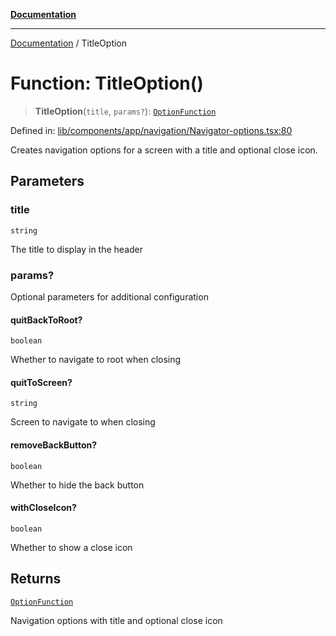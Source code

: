 [**Documentation**](../README.md)

***

[Documentation](../README.md) / TitleOption

# Function: TitleOption()

> **TitleOption**(`title`, `params?`): [`OptionFunction`](../type-aliases/OptionFunction.md)

Defined in: [lib/components/app/navigation/Navigator-options.tsx:80](https://github.com/aldesgroup/goaldn/blob/6a7943d02984b1a6b41d76a3a483a1484b644076/lib/components/app/navigation/Navigator-options.tsx#L80)

Creates navigation options for a screen with a title and optional close icon.

## Parameters

### title

`string`

The title to display in the header

### params?

Optional parameters for additional configuration

#### quitBackToRoot?

`boolean`

Whether to navigate to root when closing

#### quitToScreen?

`string`

Screen to navigate to when closing

#### removeBackButton?

`boolean`

Whether to hide the back button

#### withCloseIcon?

`boolean`

Whether to show a close icon

## Returns

[`OptionFunction`](../type-aliases/OptionFunction.md)

Navigation options with title and optional close icon
